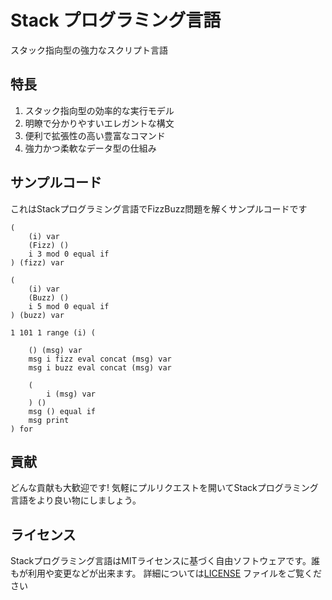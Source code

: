 # Stack プログラミング言語
スタック指向型の強力なスクリプト言語

## 特長

1. スタック指向型の効率的な実行モデル
2. 明瞭で分かりやすいエレガントな構文
3. 便利で拡張性の高い豊富なコマンド
4. 強力かつ柔軟なデータ型の仕組み

## サンプルコード
これはStackプログラミング言語でFizzBuzz問題を解くサンプルコードです
```stack
(
    (i) var 
    (Fizz) () 
    i 3 mod 0 equal if
) (fizz) var

(
    (i) var 
    (Buzz) () 
    i 5 mod 0 equal if
) (buzz) var

1 101 1 range (i) (

    () (msg) var
    msg i fizz eval concat (msg) var
    msg i buzz eval concat (msg) var

    (
        i (msg) var
    ) ()
    msg () equal if
    msg print
) for
```            

## 貢献
どんな貢献も大歓迎です! 気軽にプルリクエストを開いてStackプログラミング言語をより良い物にしましょう。

## ライセンス
Stackプログラミング言語はMITライセンスに基づく自由ソフトウェアです。誰もが利用や変更などが出来ます。 詳細については[LICENSE](LICENSE) ファイルをご覧ください

